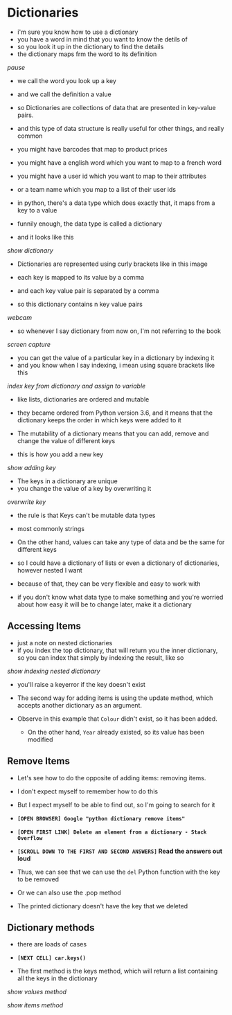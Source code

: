 # Dictionaries

<!-- MOTIVATION -->

- i'm sure you know how to use a dictionary
- you have a word in mind that you want to know the detils of
- so you look it up in the dictionary to find the details
- the dictionary maps frm the word to its definition

_pause_

- we call the word you look up a key
- and we call the definition a value

- so Dictionaries are collections of data that are presented in key-value pairs.

- and this type of data structure is really useful for other things, and really common

- you might have barcodes that map to product prices
- you might have a english word which you want to map to a french word
- you might have a user id which you want to map to their attributes
- or a team name which you map to a list of their user ids

- in python, there's a data type which does exactly that, it maps from a key to a value

- funnily enough, the data type is called a dictionary

- and it looks like this

_show dictionary_

- Dictionaries are represented using curly brackets like in this image

- each key is mapped to its value by a comma

- and each key value pair is separated by a comma

- so this dictionary contains n key value pairs

_webcam_

- so whenever I say dictionary from now on, I'm not referring to the book

_screen capture_

- you can get the value of a particular key in a dictionary by indexing it
- and you know when I say indexing, i mean using square brackets like this

_index key from dictionary and assign to variable_

- like lists, dictionaries are ordered and mutable
- they became ordered from Python version 3.6, and it means that the dictionary keeps the order in which keys were added to it
- The mutability of a dictionary means that you can add, remove and change the value of different keys

- this is how you add a new key

_show adding key_

- The keys in a dictionary are unique
- you change the value of a key by overwriting it

_overwrite key_

- the rule is that Keys can't be mutable data types
- most commonly strings

- On the other hand, values can take any type of data and be the same for different keys

- so I could have a dictionary of lists or even a dictionary of dictionaries, however nested I want
- because of that, they can be very flexible and easy to work with
- if you don't know what data type to make something and you're worried about how easy it will be to change later, make it a dictionary

## Accessing Items

- just a note on nested dictionaries
- if you index the top dictionary, that will return you the inner dictionary, so you can index that simply by indexing the result, like so

_show indexing nested dictionary_

- you'll raise a keyerror if the key doesn't exist

- The second way for adding items is using the update method, which accepts another dictionary as an argument.
- Observe in this example that `Colour` didn't exist, so it has been added.
  - On the other hand, `Year` already existed, so its value has been modified

## Remove Items

- Let's see how to do the opposite of adding items: removing items.
- I don't expect myself to remember how to do this
- But I expect myself to be able to find out, so I'm going to search for it
- **`[OPEN BROWSER] Google "python dictionary remove items"`**
- **`[OPEN FIRST LINK] Delete an element from a dictionary - Stack Overflow`**
- **`[SCROLL DOWN TO THE FIRST AND SECOND ANSWERS]` Read the answers out loud**

- Thus, we can see that we can use the `del` Python function with the key to be removed
- Or we can also use the .pop method

- The printed dictionary doesn't have the key that we deleted

## Dictionary methods

- there are loads of cases

- **`[NEXT CELL] car.keys()`**
- The first method is the keys method, which will return a list containing all the keys in the dictionary

_show values method_

_show items method_
